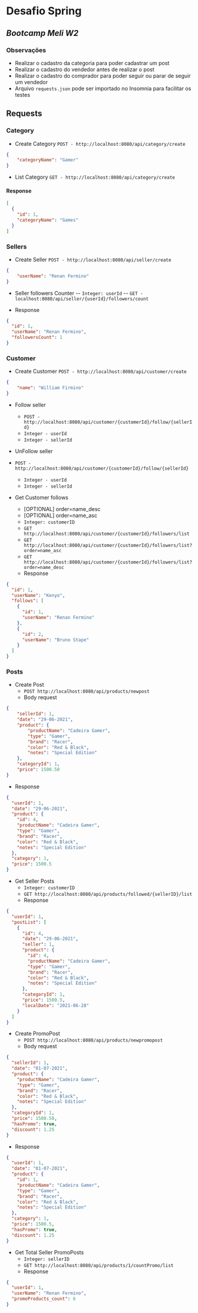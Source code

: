 # Desafio Spring
## _Bootcamp Meli W2_

### Observações

- Realizar o cadastro da categoria para poder cadastrar um post
- Realizar o cadastro do vendedor antes de realizar o post
- Realizar o cadastro do comprador para poder seguir ou parar de seguir um vendedor
- Arquivo `requests.json` pode ser importado no Insomnia para facilitar os testes

## Requests

### Category

- Create Category
  `POST - http://localhost:8080/api/category/create`

```json
{
	"categoryName": "Gamer"
}
```
- List Category
  `GET - http://localhost:8080/api/category/create`

####   Response

```json
[
  {
    "id": 1,
    "categoryName": "Games"
  }
]
```

### Sellers

- Create Seller
  `POST - http://localhost:8080/api/seller/create`

```json
{
	"userName": "Renan Fermino"
}
```
- Seller followers Counter
  -- `Integer: userId`
  -- `GET - localhost:8080/api/seller/{userId}/followers/count`

- Response

```json
{
  "id": 1,
  "userName": "Renan Fermino",
  "followersCount": 1
}
```

### Customer

- Create Customer
  `POST - http://localhost:8080/api/customer/create`

```json
{
	"name": "William Firmino"
}
```

- Follow seller
  - `POST - http://localhost:8080/api/customer/{customerId}/follow/{sellerId}`
  -  `Integer - userId`
  -  `Integer - sellerId`

- UnFollow seller
- `POST - http://localhost:8080/api/customer/{customerId}/follow/{sellerId}`
  -  `Integer - userId`
  -  `Integer - sellerId`

- Get Customer follows
  - [OPTIONAL] order=name_desc
  - [OPTIONAL] order=name_asc
  - `Integer: customerID`
  - `GET http://localhost:8080/api/customer/{customerId}/followers/list`
  - `GET http://localhost:8080/api/customer/{customerId}/followers/list?order=name_asc`
  - `GET http://localhost:8080/api/customer/{customerId}/followers/list?order=name_desc`
  - Response
```json
{
  "id": 1,
  "userName": "Kenyo",
  "follows": [
    {
      "id": 1,
      "userName": "Renan Fermino"
    },
    {
      "id": 2,
      "userName": "Bruno Stape"
    }
  ]
}
```

### Posts

- Create Post
  - `POST http://localhost:8080/api/products/newpost`
  - Body request
```json
{
	"sellerId": 1,
	"date": "29-06-2021",
	"product": {
		"productName": "Cadeira Gamer",
		"type": "Gamer",
		"brand": "Racer",
		"color": "Red & Black",
		"notes": "Special Edition"
	},
	"categoryId": 1,
	"price": 1500.50
}
```
- Response
```json
{
  "userId": 1,
  "date": "29-06-2021",
  "product": {
    "id": 4,
    "productName": "Cadeira Gamer",
    "type": "Gamer",
    "brand": "Racer",
    "color": "Red & Black",
    "notes": "Special Edition"
  },
  "category": 1,
  "price": 1500.5
}
```
- Get Seller Posts
  - `Integer: customerID`
  - `GET http://localhost:8080/api/products/followed/{sellerID}/list`
  - Response
```json
{
  "userId": 1,
  "postList": [
    {
      "id": 4,
      "date": "29-06-2021",
      "seller": 1,
      "product": {
        "id": 4,
        "productName": "Cadeira Gamer",
        "type": "Gamer",
        "brand": "Racer",
        "color": "Red & Black",
        "notes": "Special Edition"
      },
      "categoryId": 1,
      "price": 1500.5,
      "localDate": "2021-06-28"
    }
  ]
}
```

- Create PromoPost
  - `POST http://localhost:8080/api/products/newpromopost`
  - Body request
```json
{
  "sellerId": 1,
  "date": "01-07-2021",
  "product": {
    "productName": "Cadeira Gamer",
    "type": "Gamer",
    "brand": "Racer",
    "color": "Red & Black",
    "notes": "Special Edition"
  },
  "categoryId": 1,
  "price": 1500.50,
  "hasPromo": true,
  "discount": 1.25
}
```
- Response
```json
{
  "userId": 1,
  "date": "01-07-2021",
  "product": {
    "id": 1,
    "productName": "Cadeira Gamer",
    "type": "Gamer",
    "brand": "Racer",
    "color": "Red & Black",
    "notes": "Special Edition"
  },
  "category": 1,
  "price": 1500.5,
  "hasPromo": true,
  "discount": 1.25
}
```

- Get Total Seller PromoPosts
  - `Integer: sellerID`
  - `GET http://localhost:8080/api/products/1/countPromo/list`
  - Response
```json
{
  "userId": 1,
  "userName": "Renan Fermino",
  "promoProducts_count": 6
}
```